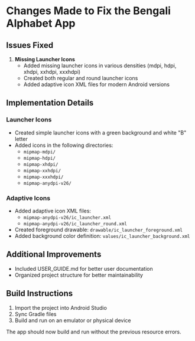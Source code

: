 # Changes Made to Fix the Bengali Alphabet App

## Issues Fixed

1. **Missing Launcher Icons**
   - Added missing launcher icons in various densities (mdpi, hdpi, xhdpi, xxhdpi, xxxhdpi)
   - Created both regular and round launcher icons
   - Added adaptive icon XML files for modern Android versions

## Implementation Details

### Launcher Icons
- Created simple launcher icons with a green background and white "B" letter
- Added icons in the following directories:
  - `mipmap-mdpi/`
  - `mipmap-hdpi/`
  - `mipmap-xhdpi/`
  - `mipmap-xxhdpi/`
  - `mipmap-xxxhdpi/`
  - `mipmap-anydpi-v26/`

### Adaptive Icons
- Added adaptive icon XML files:
  - `mipmap-anydpi-v26/ic_launcher.xml`
  - `mipmap-anydpi-v26/ic_launcher_round.xml`
- Created foreground drawable: `drawable/ic_launcher_foreground.xml`
- Added background color definition: `values/ic_launcher_background.xml`

## Additional Improvements
- Included USER_GUIDE.md for better user documentation
- Organized project structure for better maintainability

## Build Instructions
1. Import the project into Android Studio
2. Sync Gradle files
3. Build and run on an emulator or physical device

The app should now build and run without the previous resource errors.

